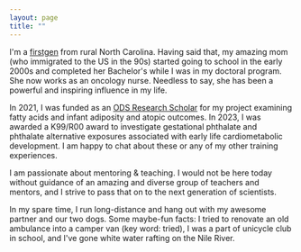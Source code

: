```yaml
---
layout: page
title: ""
---
```


I'm a [firstgen](https://www.google.com/search?q=first+generation+college+student&rlz=1C1VDKB_enUS987US988&oq=first+generation+&aqs=chrome.1.69i57j0i512j0i433i512j46i175i199i512j0i433i512l2j0i512j0i433i512j0i512j0i433i512.3044j0j7&sourceid=chrome&ie=UTF-8) from rural North Carolina. Having said that, my amazing mom (who immigrated to the US in the 90s) started going to school in the early 2000s and completed her Bachelor's while I was in my doctoral program. She now works as an oncology nurse. Needless to say, she has been a powerful and inspiring influence in my life.

In 2021, I was funded as an [ODS Research Scholar](https://ods.od.nih.gov/Research/Scholars.aspx) for my project examining fatty acids and infant adiposity and atopic outcomes. In 2023, I was awarded a K99/R00 award to investigate gestational phthalate and phthalate alternative exposures associated with early life cardiometabolic development. I am happy to chat about these or any of my other training experiences.

I am passionate about mentoring & teaching. I would not be here today without guidance of an amazing and diverse group of teachers and mentors, and I strive to pass that on to the next generation of scientists.

In my spare time, I run long-distance and hang out with my awesome partner and our two dogs. Some maybe-fun facts: I tried to renovate an old ambulance into a camper van (key word: tried), I was a part of unicycle club in school, and I've gone white water rafting on the Nile River.

